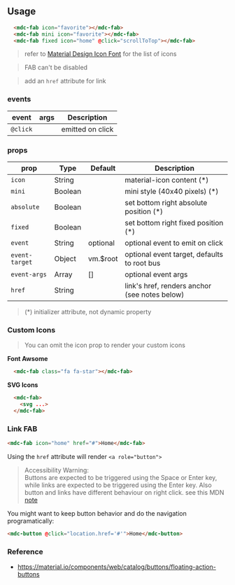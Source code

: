 ## Usage

```html
  <mdc-fab icon="favorite"></mdc-fab>
  <mdc-fab mini icon="favorite"></mdc-fab>
  <mdc-fab fixed icon="home" @click="scrollToTop"></mdc-fab>
```

> refer to [Material Design Icon Font](https://material.io/icons/) for the list of icons 

> FAB can't be disabled 

> add an `href` attribute for link


### events

| event | args | Description |
|-------|------|-------------|
|`@click`||emitted on click |


### props

| prop | Type | Default | Description |
|-------|------|---------|-------------|
|`icon`|String || material-icon content (*)|
|`mini`|Boolean|| mini style (40x40 pixels) (*)|
|`absolute`| Boolean|| set bottom right absolute position (*)|
|`fixed`| Boolean|| set bottom right fixed position (*)|
|`event`|String| optional | optional event to emit on click  |
|`event-target`|Object| vm.$root | optional event target, defaults to root bus |
|`event-args`|Array| [] | optional event args |
|`href`|String|| link's href, renders anchor (see notes below) | 


> (*) initializer attribute, not dynamic property


### Custom Icons

> You can omit the icon prop to render your custom icons 

**Font Awsome**

```html
  <mdc-fab class="fa fa-star"></mdc-fab>
```


**SVG Icons**

```html
  <mdc-fab> 
    <svg ...> 
  </mdc-fab>
```

### Link FAB

```html
<mdc-fab icon="home" href="#">Home</mdc-fab>
```

Using the `href` attribute will render `<a role="button">`

> Accessibility Warning:  
> Buttons are expected to be triggered using the Space or Enter key, 
> while links are expected to be triggered using the Enter key. 
> Also button and links have different behaviour on right click.
> see this MDN [note](https://developer.mozilla.org/en-US/docs/Web/Accessibility/ARIA/ARIA_Techniques/Using_the_button_role#Keyboard_and_focus)

You might want to keep button behavior and do the navigation programatically:

```html
<mdc-button @click="location.href='#'">Home</mdc-button>
``` 



### Reference
- <https://material.io/components/web/catalog/buttons/floating-action-buttons>